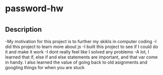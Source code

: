 # password-hw

# <Password-hw>
## Description
  -My motivation for this project is to further my skikls in computer coding
  -I did this project to learn more about js
  -I built this project to see if I could do it and make it work 
  -I dont really feel like I solved any problems
  -A lot, I learned that if, else if and else statements are important, and that var come in handy. I also learned the value of going back to old asignments and googling things for when you are stuck
